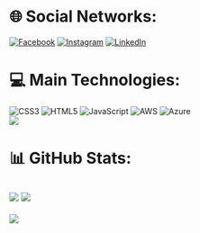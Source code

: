 
# 🌐 Social Networks:
[![Facebook](https://img.shields.io/badge/Facebook-%231877F2.svg?logo=Facebook&logoColor=white)](https://facebook.com/https://www.facebook.com/erick.Teles/) 
[![Instagram](https://img.shields.io/badge/Instagram-%23E4405F.svg?logo=Instagram&logoColor=white)](https://instagram.com/https://www.instagram.com/erick_jhonys/) 
[![LinkedIn](https://img.shields.io/badge/LinkedIn-%230077B5.svg?logo=linkedin&logoColor=white)](https://linkedin.com/in/https://www.linkedin.com/in/erick-teles-de-oliveira-0a9587155/) 

# 💻 Main Technologies:
![CSS3](https://img.shields.io/badge/css3-%231572B6.svg?style=for-the-badge&logo=css3&logoColor=white) 
![HTML5](https://img.shields.io/badge/html5-%23E34F26.svg?style=for-the-badge&logo=html5&logoColor=white) 
![JavaScript](https://img.shields.io/badge/javascript-%23323330.svg?style=for-the-badge&logo=javascript&logoColor=%23F7DF1E) 
![AWS](https://img.shields.io/badge/AWS-%23FF9900.svg?style=for-the-badge&logo=amazon-aws&logoColor=white) 
![Azure](https://img.shields.io/badge/azure-%230072C6.svg?style=for-the-badge&logo=azure-devops&logoColor=white&hide_font=true_color=gray)<br/>
![](https://github-readme-stats.vercel.app/api/top-langs/?username=erickjhonys2&theme=dark&hide_border=true_color=gray&include_all_commits=true&count_private=false&layout=compact)

# 📊 GitHub Stats:
![](https://github-readme-stats.vercel.app/api?username=ErickTeles&theme=dark&hide_border=false&include_all_commits=true&count_private=false&padding=20px)
![](https://github-readme-streak-stats.herokuapp.com/?user=ErickTeles&theme=dark&hide_border=false)<br/>
---
[![](https://visitcount.itsvg.in/api?id=ErickTeles&icon=0&color=0)](https://visitcount.itsvg.in)



